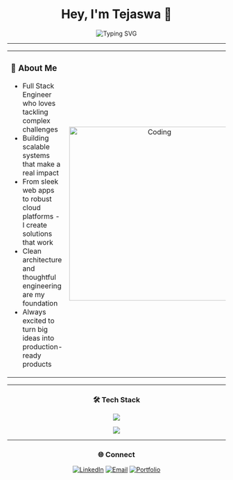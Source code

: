 <div align="center">

# Hey, I'm Tejaswa 👋

<img src="https://readme-typing-svg.herokuapp.com?font=JetBrains+Mono&size=28&duration=3000&pause=1000&color=00D4AA&center=true&vCenter=true&width=500&lines=Software+Engineer;Full+Stack+Developer;AI+Enthusiast" alt="Typing SVG" />

</div>

---

<table width="100%">
<tr>
<td width="50%" valign="top">

### 🚀 About Me
- Full Stack Engineer who loves tackling complex challenges
- Building scalable systems that make a real impact
- From sleek web apps to robust cloud platforms - I create solutions that work
- Clean architecture and thoughtful engineering are my foundation
- Always excited to turn big ideas into production-ready products

</td>
<td width="50%" align="center">

<img src="https://media.giphy.com/media/qgQUggAC3Pfv687qPC/giphy.gif" width="400" alt="Coding"/>

</td>
</tr>
</table>

---

<div align="center">

### 🛠️ Tech Stack
<p>
<img src="https://skillicons.dev/icons?i=js,ts,react,nextjs,nodejs,python,kotlin,flutter,androidstudio,java,c,cpp" />
</p>
<p>
<img src="https://skillicons.dev/icons?i=aws,gcp,mongodb,postgres,redis,firebase,docker,git,graphql,tailwind,figma,vscode" />
</p>

</div>

---

<div align="center">

### 🌐 Connect
[![LinkedIn](https://img.shields.io/badge/-LinkedIn-0077B5?style=flat&logo=linkedin&logoColor=white)](https://linkedin.com/in/tejaswa-mathur) 
[![Email](https://img.shields.io/badge/-Email-D14836?style=flat&logo=gmail&logoColor=white)](mailto:mathurkiit@gmail.com)
[![Portfolio](https://img.shields.io/badge/-Portfolio-000?style=flat&logo=vercel&logoColor=white)](https://main.d3gg6ceqq55n1w.amplifyapp.com)

</div>
